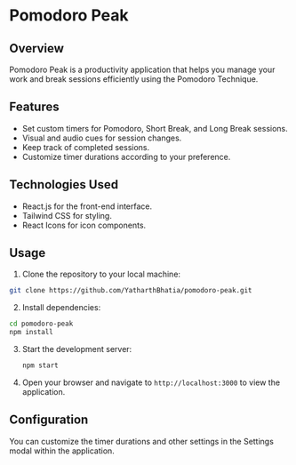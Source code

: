 # Pomodoro Peak

## Overview

Pomodoro Peak is a productivity application that helps you manage your work and break sessions efficiently using the Pomodoro Technique.


## Features

- Set custom timers for Pomodoro, Short Break, and Long Break sessions.
- Visual and audio cues for session changes.
- Keep track of completed sessions.
- Customize timer durations according to your preference.


## Technologies Used

- React.js for the front-end interface.
- Tailwind CSS for styling.
- React Icons for icon components.


## Usage

1. Clone the repository to your local machine:
  ```bash
  git clone https://github.com/YatharthBhatia/pomodoro-peak.git
  ```

2. Install dependencies:
  ```bash
  cd pomodoro-peak
  npm install
  ```

3. Start the development server:
   ```bash
   npm start
   ```

4. Open your browser and navigate to `http://localhost:3000` to view the application.


## Configuration

You can customize the timer durations and other settings in the Settings modal within the application.

















